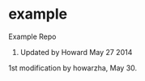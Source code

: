 example
=======

Example Repo


1) Updated by Howard May 27 2014

1st modification by howarzha, May 30.
